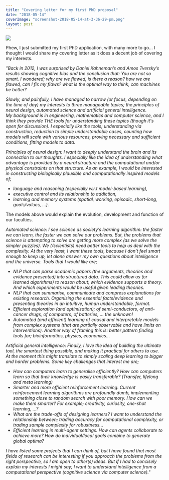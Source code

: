 ```yaml
---
title: "Covering letter for my first PhD proposal"
date: "2018-05-14"
coverImage: "screenshot-2018-05-14-at-3-36-29-pm.png"
layout: post
---
```


![]({{site.baseurl}}/images/{{page.coverImage}})

Phew, I just submitted my first PhD application, with many more to go... I thought I would share my covering letter as it does a decent job of covering my interests.  

_"Back in 2012, I was surprised by Daniel Kahneman’s and Amos Tversky’s results showing cognitive bias and the conclusion that: You are not so smart. I wondered; why are we flawed, is there a reason? how we are flawed, can I fix my flaws? what is the optimal way to think, can machines be better?_

_Slowly, and painfully, I have managed to narrow (or focus, depending on the time of day) my interests to three manageable topics; the principles of neural design, automated science and artificial general intelligence.  
My background is in engineering, mathematics and computer science, and I think they provide THE tools for understanding these topics (though it's open for discussion). I especially like the tools; understanding via construction, reduction to simple understandable cases, counting how models will scale with various resources, proving necessary and sufficient conditions, fitting models to data._

_Principles of neural design: I want to deeply understand the brain and its connection to our thoughts. I especially like the idea of understanding what advantage is provided by a neural structure and the computational and/or physical constraints on that structure. As an example, I would be interested in constructing biologically plausible and computationally inspired models of;_

- _language and reasoning (especially w.r.t model-based learning),_ 
- _executive control and its relationship to addiction,_
- _learning and memory systems (spatial, working, episodic, short-long, goals/values, …)._

The models above would explain the evolution, development and function of our faculties.

_Automated science: I see science as society’s learning algorithm: the faster we can learn, the faster we can solve our problems. But, the problems that science is attempting to solve are getting more complex (as we solve the simpler puzzles). We (/scientists) need better tools to help us deal with the complexity. At the very least, I want these tools, because I don’t feel smart enough to keep up, let alone answer my own questions about intelligence and the universe. Tools that I would like are;_

- _NLP that can parse academic papers (the arguments, theories and evidence presented) into structured data. This could allow us (or learned algorithms) to reason about; which evidence supports a theory. And which experiments would be useful given leading theories._
- _NLP that can summarise, communicate and compress explanations for existing research. Organising the essential facts/evidence and presenting theories in an intuitive, human understandable, format._
- _Efficient exploration (and optimisation); of semi-conductors, of anti-cancer drugs, of computers, of batteries, … the unknown!_
- _Automated (and efficient) learning of causal and interpretable models from complex systems (that are partially observable and have limits on interventions). Another way of framing this is: better pattern finding tools for; bioinformatics, physics, economics…_

_Artificial general intelligence: Finally, I love the idea of building the ultimate tool, the smartest thing possible, and making it practical for others to use. At the moment this might translate to simply scaling deep learning to bigger and harder problems. Some key challenges that interest me are;_

- _How can computers learn to generalise efficiently? How can computers learn so that their knowledge is easily transferable? (Transfer, lifelong and meta learning)_
- _Smarter and more efficient reinforcement learning. Current reinforcement learning algorithms are profoundly dumb, implementing something close to random search with poor memory. How can we make them smarter? For example; creativity, curiosity, one-shot learning, …?_
- _What are the trade-offs of designing learners? I want to understand the relationship between; trading accuracy for computational complexity, or trading sample complexity for robustness..._  
- _Efficient learning in multi-agent settings. How can agents collaborate to achieve more? How do individual/local goals combine to generate global optima?_

_I have listed some projects that I can think of, but I have found that most fields of research can be interesting if you approach the problems from the right perspective, so I am open to other(s) ideas. But if I had to concisely explain my interests I might say; I want to understand intelligence from a computational perspective (cognitive science via computer science)."_
